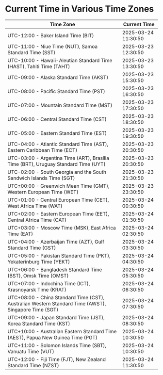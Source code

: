 # Current Time in Various Time Zones

| Time Zone | Current Time |
|-----------|--------------|
| UTC-12:00 - Baker Island Time (BIT) | 2025-03-24 11:30:50 |
| UTC-11:00 - Niue Time (NUT), Samoa Standard Time (SST) | 2025-03-23 12:30:50 |
| UTC-10:00 - Hawaii-Aleutian Standard Time (HAST), Tahiti Time (TAHT) | 2025-03-23 13:30:50 |
| UTC-09:00 - Alaska Standard Time (AKST) | 2025-03-23 15:30:50 |
| UTC-08:00 - Pacific Standard Time (PST) | 2025-03-23 16:30:50 |
| UTC-07:00 - Mountain Standard Time (MST) | 2025-03-23 17:30:50 |
| UTC-06:00 - Central Standard Time (CST) | 2025-03-23 18:30:50 |
| UTC-05:00 - Eastern Standard Time (EST) | 2025-03-23 19:30:50 |
| UTC-04:00 - Atlantic Standard Time (AST), Eastern Caribbean Time (ECT) | 2025-03-23 20:30:50 |
| UTC-03:00 - Argentina Time (ART), Brasília Time (BRT), Uruguay Standard Time (UYT) | 2025-03-23 20:30:50 |
| UTC-02:00 - South Georgia and the South Sandwich Islands Time (SGT) | 2025-03-23 21:30:50 |
| UTC±00:00 - Greenwich Mean Time (GMT), Western European Time (WET) | 2025-03-23 23:30:50 |
| UTC+01:00 - Central European Time (CET), West Africa Time (WAT) | 2025-03-24 00:30:50 |
| UTC+02:00 - Eastern European Time (EET), Central Africa Time (CAT) | 2025-03-24 01:30:50 |
| UTC+03:00 - Moscow Time (MSK), East Africa Time (EAT) | 2025-03-24 02:30:50 |
| UTC+04:00 - Azerbaijan Time (AZT), Gulf Standard Time (GST) | 2025-03-24 03:30:50 |
| UTC+05:00 - Pakistan Standard Time (PKT), Yekaterinburg Time (YEKT) | 2025-03-24 04:30:50 |
| UTC+06:00 - Bangladesh Standard Time (BST), Omsk Time (OMST) | 2025-03-24 05:30:50 |
| UTC+07:00 - Indochina Time (ICT), Krasnoyarsk Time (KRAT) | 2025-03-24 06:30:50 |
| UTC+08:00 - China Standard Time (CST), Australian Western Standard Time (AWST), Singapore Time (SGT) | 2025-03-24 07:30:50 |
| UTC+09:00 - Japan Standard Time (JST), Korea Standard Time (KST) | 2025-03-24 08:30:50 |
| UTC+10:00 - Australian Eastern Standard Time (AEST), Papua New Guinea Time (PGT) | 2025-03-24 10:30:50 |
| UTC+11:00 - Solomon Islands Time (SBT), Vanuatu Time (VUT) | 2025-03-24 10:30:50 |
| UTC+12:00 - Fiji Time (FJT), New Zealand Standard Time (NZST) | 2025-03-24 11:30:50 |

